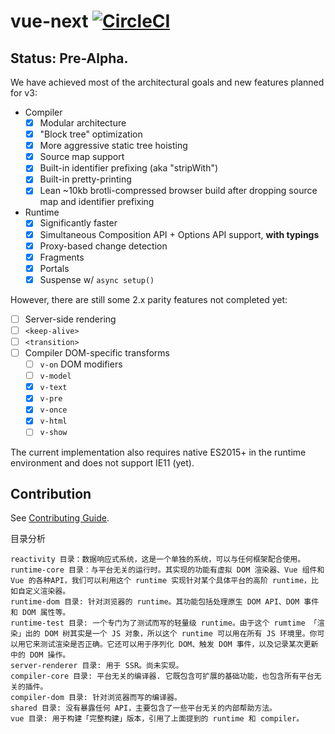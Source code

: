 # vue-next [![CircleCI](https://circleci.com/gh/vuejs/vue-next.svg?style=svg&circle-token=fb883a2d0a73df46e80b2e79fd430959d8f2b488)](https://circleci.com/gh/vuejs/vue-next)

## Status: Pre-Alpha.

We have achieved most of the architectural goals and new features planned for v3:

- Compiler
  - [x] Modular architecture
  - [x] "Block tree" optimization
  - [x] More aggressive static tree hoisting
  - [x] Source map support
  - [x] Built-in identifier prefixing (aka "stripWith")
  - [x] Built-in pretty-printing
  - [x] Lean ~10kb brotli-compressed browser build after dropping source map and identifier prefixing

- Runtime
  - [x] Significantly faster
  - [x] Simultaneous Composition API + Options API support, **with typings**
  - [x] Proxy-based change detection
  - [x] Fragments
  - [x] Portals
  - [x] Suspense w/ `async setup()`

However, there are still some 2.x parity features not completed yet:

- [ ] Server-side rendering
- [ ] `<keep-alive>`
- [ ] `<transition>`
- [ ] Compiler DOM-specific transforms
  - [ ] `v-on` DOM modifiers
  - [ ] `v-model`
  - [x] `v-text`
  - [x] `v-pre`
  - [x] `v-once`
  - [x] `v-html`
  - [ ] `v-show`

The current implementation also requires native ES2015+ in the runtime environment and does not support IE11 (yet).

## Contribution

See [Contributing Guide](https://github.com/vuejs/vue-next/blob/master/.github/contributing.md).

目录分析
```
reactivity 目录：数据响应式系统，这是一个单独的系统，可以与任何框架配合使用。
runtime-core 目录：与平台无关的运行时。其实现的功能有虚拟 DOM 渲染器、Vue 组件和 Vue 的各种API，我们可以利用这个 runtime 实现针对某个具体平台的高阶 runtime，比如自定义渲染器。
runtime-dom 目录: 针对浏览器的 runtime。其功能包括处理原生 DOM API、DOM 事件和 DOM 属性等。
runtime-test 目录: 一个专门为了测试而写的轻量级 runtime。由于这个 rumtime 「渲染」出的 DOM 树其实是一个 JS 对象，所以这个 runtime 可以用在所有 JS 环境里。你可以用它来测试渲染是否正确。它还可以用于序列化 DOM、触发 DOM 事件，以及记录某次更新中的 DOM 操作。
server-renderer 目录: 用于 SSR。尚未实现。
compiler-core 目录: 平台无关的编译器. 它既包含可扩展的基础功能，也包含所有平台无关的插件。
compiler-dom 目录: 针对浏览器而写的编译器。
shared 目录: 没有暴露任何 API，主要包含了一些平台无关的内部帮助方法。
vue 目录: 用于构建「完整构建」版本，引用了上面提到的 runtime 和 compiler。
```